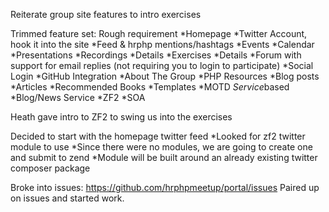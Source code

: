 Reiterate group site features to intro exercises 

Trimmed feature set:
Rough requirement
	*Homepage
		*Twitter Account, hook it into the site
			*Feed & hrphp mentions/hashtags 
	*Events
		*Calendar
		*Presentations
			*Recordings
			*Details
		*Exercises
			*Details
	*Forum with support for email replies (not requiring you to login to participate)
		*Social Login
	*GitHub Integration
	*About The Group
	*PHP Resources
		*Blog posts
		*Articles
		*Recommended Books
		*Templates
	*MOTD
		*Service*based
	*Blog/News Service
*ZF2
*SOA

Heath gave intro to ZF2 to swing us into the exercises

Decided to start with the homepage twitter feed
*Looked for zf2 twitter module to use
*Since there were no modules, we are going to create one and submit to zend
	*Module will be built around an already existing twitter composer package

Broke into issues: https://github.com/hrphpmeetup/portal/issues
Paired up on issues and started work.


